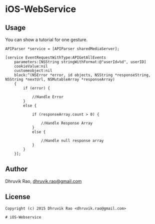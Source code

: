 # iOS-WebService


## Usage

You can show a tutorial for one gesture.

```objc
APIParser *service = [APIParser sharedMediaServer];

[service EventRequestWithType:APIGetAllEvents
    parameters:[NSString stringWithFormat:@"userId=%d", userID]
    cookieValue:nil
    customeobject:nil
    block:^(NSError *error, id objects, NSString *responseString, NSString *nextUrl, NSMutableArray *responseArray)
    {
        if (error) {

            //Handle Error
        }
        else {

            if (responseArray.count > 0) {

                //Handle Response Array
            }
            else {

                //Handle null response array
            }
        }
    }];
```


## Author

Dhruvik Rao, dhruvik.rao@gmail.com


## License

```
Copyright (c) 2015 Dhruvik Rao <dhruvik.rao@gmail.com>

# iOS-Webservice
